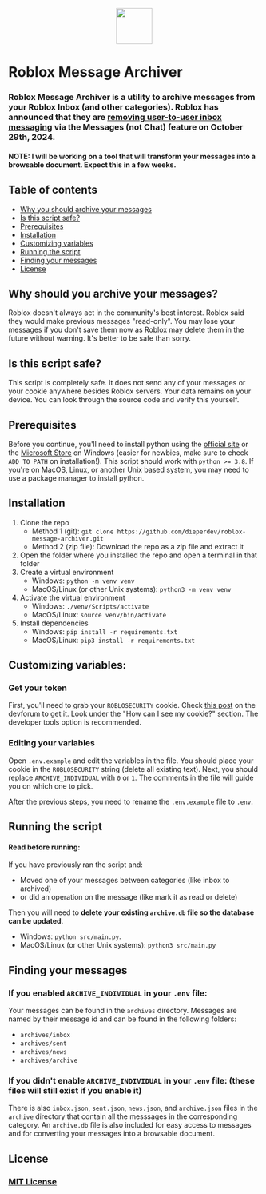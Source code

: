 <p align="center">
    <img src="https://images.rbxcdn.com/b3265c712cb9adef3d30b52a1711e387-roblox_logo_light_08292022.svg" height="72">
</p>

# Roblox Message Archiver

### Roblox Message Archiver is a utility to archive messages from your Roblox Inbox (and other categories). Roblox has announced that they are [removing user-to-user inbox messaging](https://devforum.roblox.com/t/sunsetting-user-to-user-inbox-messaging/3187502) via the Messages (not Chat) feature on October 29th, 2024.

#### NOTE: I will be working on a tool that will transform your messages into a browsable document. Expect this in a few weeks.

## Table of contents
- [Why you should archive your messages](#why-should-you-archive-your-messages)
- [Is this script safe?](#is-this-script-safe)
- [Prerequisites](#prerequisites)
- [Installation](#installation)
- [Customizing variables](#customizing-variables)
- [Running the script](#running-the-script)
- [Finding your messages](#finding-your-messages)
- [License](#license)

## Why should you archive your messages?
Roblox doesn't always act in the community's best interest. Roblox said they would make previous messages "read-only". You may lose your messages if you don't save them now as Roblox may delete them in the future without warning. It's better to be safe than sorry.

## Is this script safe?
This script is completely safe. It does not send any of your messages or your cookie anywhere besides Roblox servers. Your data remains on your device. You can look through the source code and verify this yourself.

## Prerequisites
Before you continue, you'll need to install python using the [official site](https://www.python.org/) or the [Microsoft Store](https://apps.microsoft.com/detail/9ncvdn91xzqp/) on Windows (easier for newbies, make sure to check `ADD TO PATH` on installation!). This script should work with `python >= 3.8`. If you're on MacOS, Linux, or another Unix based system, you may need to use a package manager to install python.

## Installation
1. Clone the repo
    - Method 1 (git): `git clone https://github.com/dieperdev/roblox-message-archiver.git`
    - Method 2 (zip file): Download the repo as a zip file and extract it
2. Open the folder where you installed the repo and open a terminal in that folder
3. Create a virtual environment
    - Windows: `python -m venv venv`
    - MacOS/Linux (or other Unix systems): `python3 -m venv venv`
4. Activate the virtual environment
    - Windows: `./venv/Scripts/activate`
    - MacOS/Linux: `source venv/bin/activate`
5. Install dependencies
    - Windows: `pip install -r requirements.txt`
    - MacOS/Linux: `pip3 install -r requirements.txt`

## Customizing variables:
### Get your token
First, you'll need to grab your `ROBLOSECURITY` cookie. Check [this post](https://devforum.roblox.com/t/about-the-roblosecurity-cookie/2305393) on the devforum to get it. Look under the "How can I see my cookie?" section. The developer tools option is recommended.

### Editing your variables
Open `.env.example` and edit the variables in the file. You should place your cookie in the `ROBLOSECURITY` string (delete all existing text). Next, you should replace `ARCHIVE_INDIVIDUAL` with `0` or `1`. The comments in the file will guide you on which one to pick.

After the previous steps, you need to rename the `.env.example` file to `.env`.

## Running the script
#### Read before running:
If you have previously ran the script and:
- Moved one of your messages between categories (like inbox to archived)
- or did an operation on the message (like mark it as read or delete)

Then you will need to **delete your existing `archive.db` file so the database can be updated**.

- Windows: `python src/main.py`.
- MacOS/Linux (or other Unix systems): `python3 src/main.py`

## Finding your messages
### **If you enabled `ARCHIVE_INDIVIDUAL` in your `.env` file:**
Your messages can be found in the `archives` directory. Messages are named by their message id and can be found in the following folders:
- `archives/inbox`
- `archives/sent`
- `archives/news`
- `archives/archive`

### **If you didn't enable `ARCHIVE_INDIVIDUAL` in your `.env` file:** (these files will still exist if you enable it)
There is also `inbox.json`, `sent.json`, `news.json`, and `archive.json` files in the `archive` directory that contain all the messsages in the corresponding category. An `archive.db` file is also included for easy access to messages and for converting your messages into a browsable document.

## License
### [MIT License](https://opensource.org/licenses/MIT)
